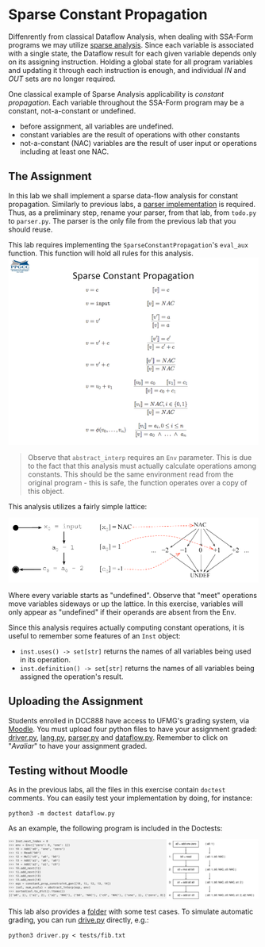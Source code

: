 # Sparse Constant Propagation
Diffenrently from classical Dataflow Analysis, when dealing with SSA-Form programs we may utilize [sparse analysis](https://homepages.dcc.ufmg.br/~fernando/classes/dcc888/ementa/slides/SparseAbstractInterpretation.pdf). Since each variable is associated with a single state, the Dataflow result for each given variable depends only on its assigning instruction. Holding a global state for all program variables and updating it through each instruction is enough, and individual *IN* and *OUT* sets are no longer required.

One classical example of Sparse Analysis applicability is *constant propagation*. Each variable throughout the SSA-Form program may be a constant, not-a-constant or undefined.

- before assignment, all variables are undefined.
- constant variables are the result of operations with other constants
- not-a-constant (NAC) variables are the result of user input or operations including at least one NAC.

## The Assignment

In this lab we shall implement a sparse data-flow analysis for constant propagation.
Similarly to previous labs, a [parser implementation](../Parsing) is required.
Thus, as a preliminary step, rename your parser, from that lab, from `todo.py` to `parser.py`.
The parser is the only file from the previous lab that you should reuse.

This lab requires implementing the `SparseConstantPropagation`'s `eval_aux` function. This function will hold all rules for this analysis.
![Constant Propagation Rules](../assets/images/constantprop.png)

> Observe that `abstract_interp` requires an `Env` parameter. This is due to the fact that this analysis must actually calculate operations among constants. This should be the same environment read from the original program - this is safe, the function operates over a copy of this object.

This analysis utilizes a fairly simple lattice:

![Constant Propagation Lattice](../assets/images/constantproplattice.png)

Where every variable starts as "undefined". Observe that "meet" operations move variables sideways or up the lattice. In this exercise, variables will only appear as "undefined" if their operands are absent from the Env.

Since this analysis requires actually computing constant operations, it is useful to remember some features of an `Inst` object:
- `inst.uses() -> set[str]` returns the names of all variables being used in its operation.
- `inst.definition() -> set[str]` returns the names of all variables being assigned the operation's result.

## Uploading the Assignment

Students enrolled in DCC888 have access to UFMG's grading system, via [Moodle](https://moodle.org/).
You must upload four python files to have your assignment graded: [driver.py](driver.py), [lang.py](lang.py), [parser.py](parser.py) and
[dataflow.py](dataflow.py).
Remember to click on "*Avaliar*" to have your assignment graded.

## Testing without Moodle

As in the previous labs, all the files in this exercise contain `doctest` comments.
You can easily test your implementation by doing, for instance:

```
python3 -m doctest dataflow.py
```

As an example, the following program is included in the Doctests:

![Example of doctest for dominance relation](../assets/images/constantpropexample.png)

This lab also provides a [folder](tests) with some test cases.
To simulate automatic grading, you can run [drive.py](driver.py) directly, e.g.:

```
python3 driver.py < tests/fib.txt
```
